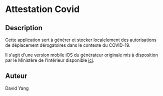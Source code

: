 # Attestation Covid

## Description

Cette application sert à générer et stocker localelement des autorisations de déplacement dérogatoires dans le contexte du COVID-19.

Il s'agit d'une version mobile iOS du générateur originale mis à disposition par le Ministère de l'Intérieur disponible [ici](https://media.interieur.gouv.fr/deplacement-covid-19/).

## Auteur

David Yang